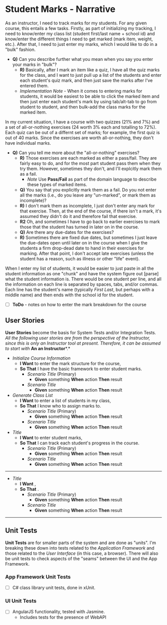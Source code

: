 # Student Marks - Narrative

As an instructor, I need to track marks for my students. For any given course, this entails a few tasks. Firstly, as part of initializing my tracking, I need to know/enter my class list (student first/last name + school id) and know/enter the different things I need to get marked (mark item, weight, etc.). After that, I need to just enter my marks, which I would like to do in a "bulk" fashion.

* **Q)** Can you describe further what you mean when you say you enter your marks in "bulk"?
  * **R)** Basically, after I mark an item like a quiz, I have all the quiz marks for the class, and I want to just pull up a list of the students and enter each student's quiz mark, and then just save the marks after I've entered them.
  * *Implementation Note* - When it comes to entering marks for students, it would be easiest to be able to click the marked item and then just enter each student's mark by using tab/alt-tab to go from student to student, and then bulk-add the class marks for the marked item.

In my current situation, I have a course with two quizzes (21% and 7%) and a set of all-or-nothing exercises (24 worth 3% each and totalling to 72%). Each quiz can be out of a differnt set of marks; for example, the first quiz is out of 40 marks. Since the exercises are worth all-or-nothing, they don't have individual marks.

* **Q)** Can you tell me more about the "all-or-nothing" exercises?
  * **R)** Those exercises are each marked as either a pass/fail. They are fairly easy to do, and for the most part student pass them when they try them. However, sometimes they don't, and I'll explcitly mark them as a fail.
    * *Note* Use **Pass/Fail** as part of the domain language to describe these types of marked items.
  * **Q)** You say that you explicitly mark them as a fail. Do you not enter all the marks (i.e., do you leave any "un-marked", or mark them as incomplete)?
  * **R)** I don't mark them as incomplete, I just don't enter any mark for that exercise. Then, at the end of the course, if there isn't a mark, it's assumed they didn't do it and therefore fail that exercise.
  * **R2** Oh, and sometimes I have to go back to earlier exercises to mark those that the student has turned in later on in the course.
  * **Q)** Are there any due-dates for the exercises?
  * **R)** Sometimes there are fixed due dates, but sometimes I just leave the due-dates open until later on in the course when I give the students a firm drop-dead date to hand in their exercises for marking. After that point, I don't accept late exercises (unless the student has a reason, such as illness or other "life" event).

When I enter my list of students, it would be easier to just paste in all the student information as one "chunk" and have the system figure out [parse] what the student information is. There would be one student per line, and all the information on each line is separated by spaces, tabs, and/or commas. Each line has the student's name (typically *First Last*, but perhaps with a middle name) and then ends with the school id for the student.

* [ ] **ToDo** - notes on how to enter the mark breakdown for the course

## User Stories

**User Stories** become the basis for System Tests and/or Integration Tests. *All the following user stories are from the perspective of the Instructor, since this is only an Instructor tool at present. Therefore, it can be assumed to start with* **An an Instructor***.*

* *Initialize Course Information*
  * **I Want** to enter the mark structure for the course,
  * **So That** I have the basic framework to enter student marks.
    * *Scenario Title* (Primary)
      * **Given** something **When** action **Then** result
    * *Scenario Title*
      * **Given** something **When** action **Then** result
* *Generate Class List*
  * **I Want** to enter a list of students in my class,
  * **So That** I know who to assign marks to.
    * *Scenario Title* (Primary)
      * **Given** something **When** action **Then** result
    * *Scenario Title*
      * **Given** something **When** action **Then** result
* *Title*
  * **I Want** to enter student marks,
  * **So That** I can track each student's progress in the course.
    * *Scenario Title* (Primary)
      * **Given** something **When** action **Then** result
    * *Scenario Title*
      * **Given** something **When** action **Then** result

----

* *Title*
  * **I Want** ,
  * **So That** .
    * *Scenario Title* (Primary)
      * **Given** something **When** action **Then** result
    * *Scenario Title*
      * **Given** something **When** action **Then** result

----

## Unit Tests

**Unit Tests** are for smaller parts of the system and are done as "units". I'm breaking these down into tests related to the *Application Framework* and those related to the *User Interface* (in this case, a browser). There will also be unit tests to check aspects of the "seams" between the UI and the App Framework.

### App Framework Unit Tests

* [ ] C# class library unit tests, done in xUnit.

### UI Unit Tests

* [ ] AngularJS functionality, tested with Jasmine.
  * Includes tests for the presence of WebAPI
